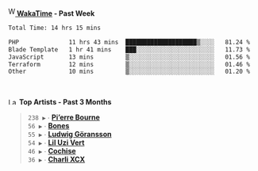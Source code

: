 <img src="https://github.com/dxnter/dxnter/assets/17434202/67b21fa4-d36d-46f9-9dec-f23d976b00ef" alt="WakaTime Logo" width="14" height="18"/><a href="https://wakatime.com/@dxnter" target="_blank"><strong> WakaTime</strong></a><strong> - Past Week</strong>

<!--START_SECTION:waka-->

```txt
Total Time: 14 hrs 15 mins

PHP              11 hrs 43 mins  ████████████████████▒░░░░   81.24 %
Blade Template   1 hr 41 mins    ███░░░░░░░░░░░░░░░░░░░░░░   11.73 %
JavaScript       13 mins         ▒░░░░░░░░░░░░░░░░░░░░░░░░   01.56 %
Terraform        12 mins         ▒░░░░░░░░░░░░░░░░░░░░░░░░   01.46 %
Other            10 mins         ▒░░░░░░░░░░░░░░░░░░░░░░░░   01.20 %
```

<!--END_SECTION:waka-->

<br/>

<!--START_LASTFM_ARTISTS:{"period": "3month", "rows": 6}-->
<a href="https://last.fm" target="_blank"><img src="https://user-images.githubusercontent.com/17434202/215290617-e793598d-d7c9-428f-9975-156db1ba89cc.svg" alt="Last.fm Logo" width="18" height="13"/></a> **Top Artists - Past 3 Months**

> `238 ▶️` ∙ **[Pi’erre Bourne](https://www.last.fm/music/Pi%E2%80%99erre+Bourne)**<br/>
> `56 ▶️` ∙ **[Bones](https://www.last.fm/music/Bones)**<br/>
> `55 ▶️` ∙ **[Ludwig Göransson](https://www.last.fm/music/Ludwig+G%C3%B6ransson)**<br/>
> `54 ▶️` ∙ **[Lil Uzi Vert](https://www.last.fm/music/Lil+Uzi+Vert)**<br/>
> `46 ▶️` ∙ **[Cochise](https://www.last.fm/music/Cochise)**<br/>
> `36 ▶️` ∙ **[Charli XCX](https://www.last.fm/music/Charli+XCX)**<br/>
<!--END_LASTFM_ARTISTS-->
